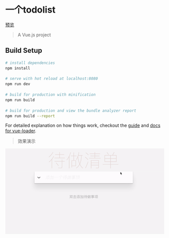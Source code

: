 # 一个todolist 

[预览](http://www.hxvin.me/todo/dist/)

> A Vue.js project

## Build Setup

``` bash
# install dependencies
npm install

# serve with hot reload at localhost:8080
npm run dev

# build for production with minification
npm run build

# build for production and view the bundle analyzer report
npm run build --report
```

For detailed explanation on how things work, checkout the [guide](http://vuejs-templates.github.io/webpack/) and [docs for vue-loader](http://vuejs.github.io/vue-loader).

> 效果演示

![todolist](https://github.com/Hxvin/todo/blob/master/show/ezgif.com-video-to-gif%20(1).gif)



